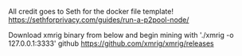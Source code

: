 All credit goes to Seth for the docker file template!
https://sethforprivacy.com/guides/run-a-p2pool-node/

Download xmrig binary from below and begin mining with './xmrig -o 127.0.0.1:3333'
github https://github.com/xmrig/xmrig/releases
